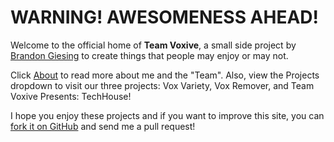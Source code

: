 # WARNING! AWESOMENESS AHEAD!

Welcome to the official home of **Team Voxive**, a small side project by [Brandon Giesing][1] to create things that people may enjoy or may not.

Click [About](pages/about.md) to read more about me and the "Team". Also, view the Projects dropdown to visit our three projects: Vox Variety, Vox Remover, and Team Voxive Presents: TechHouse!

I hope you enjoy these projects and if you want to improve this site, you can [fork it on GitHub][2] and send me a pull request!

<script>

(function (win, doc, script, source, objectName) { (win.RadionomyPlayerObject = win.RadionomyPlayerObject || []).push(objectName); win[objectName] = win[objectName] || function (k, v) { (win[objectName].parameters = win[objectName].parameters || { src: source, version: '1.1' })[k] = v; }; var js, rjs = doc.getElementsByTagName(script)[0]; js = doc.createElement(script); js.async = 1; js.src = source; rjs.parentNode.insertBefore(js, rjs); }(window, document, 'script', 'https://www.radionomy.com/js/radionomy.player.js', 'radplayer'));
radplayer('url', 'voxvariety');
radplayer('type', 'horizontal');
radplayer('autoplay', '0');
radplayer('volume', '50');
radplayer('color1', '#000000');
radplayer('color2', '#ffffff');

</script>

<div class="radionomy-player"></div>

[1]: http://brandon.giesing.cf
[2]: https://github.com/TeamVoxive/teamvoxive.github.io/fork

